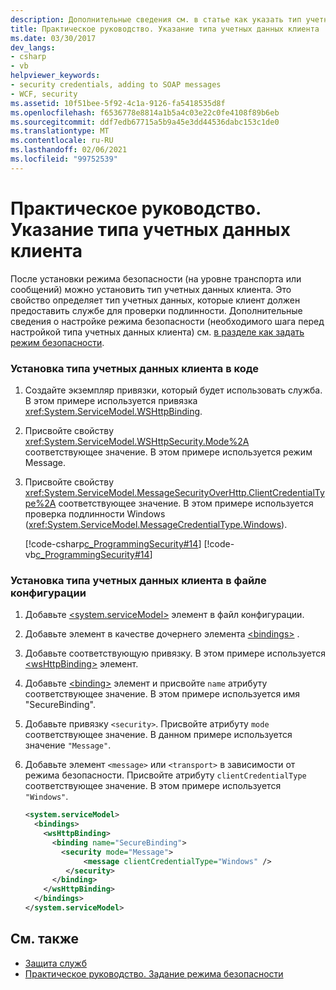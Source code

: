 ```yaml
---
description: Дополнительные сведения см. в статье как указать тип учетных данных клиента.
title: Практическое руководство. Указание типа учетных данных клиента
ms.date: 03/30/2017
dev_langs:
- csharp
- vb
helpviewer_keywords:
- security credentials, adding to SOAP messages
- WCF, security
ms.assetid: 10f51bee-5f92-4c1a-9126-fa5418535d8f
ms.openlocfilehash: f6536778e8814a1b5a4c03e22c0fe4108f89b6eb
ms.sourcegitcommit: ddf7edb67715a5b9a45e3dd44536dabc153c1de0
ms.translationtype: MT
ms.contentlocale: ru-RU
ms.lasthandoff: 02/06/2021
ms.locfileid: "99752539"
---
```

# <a name="how-to-specify-the-client-credential-type"></a>Практическое руководство. Указание типа учетных данных клиента

После установки режима безопасности (на уровне транспорта или сообщений) можно установить тип учетных данных клиента. Это свойство определяет тип учетных данных, которые клиент должен предоставить службе для проверки подлинности. Дополнительные сведения о настройке режима безопасности (необходимого шага перед настройкой типа учетных данных клиента) см. [в разделе как задать режим безопасности](how-to-set-the-security-mode.md).  
  
### <a name="to-set-the-client-credential-type-in-code"></a>Установка типа учетных данных клиента в коде  
  
1. Создайте экземпляр привязки, который будет использовать служба. В этом примере используется привязка <xref:System.ServiceModel.WSHttpBinding>.  
  
2. Присвойте свойству <xref:System.ServiceModel.WSHttpSecurity.Mode%2A> соответствующее значение. В этом примере используется режим Message.  
  
3. Присвойте свойству <xref:System.ServiceModel.MessageSecurityOverHttp.ClientCredentialType%2A> соответствующее значение. В этом примере используется проверка подлинности Windows (<xref:System.ServiceModel.MessageCredentialType.Windows>).  
  
     [!code-csharp[c_ProgrammingSecurity#14](../../../samples/snippets/csharp/VS_Snippets_CFX/c_programmingsecurity/cs/source.cs#14)]
     [!code-vb[c_ProgrammingSecurity#14](../../../samples/snippets/visualbasic/VS_Snippets_CFX/c_programmingsecurity/vb/source.vb#14)]  
  
### <a name="to-set-the-client-credential-type-in-configuration"></a>Установка типа учетных данных клиента в файле конфигурации  
  
1. Добавьте [\<system.serviceModel>](../configure-apps/file-schema/wcf/system-servicemodel.md) элемент в файл конфигурации.  
  
2. Добавьте элемент в качестве дочернего элемента [\<bindings>](../configure-apps/file-schema/wcf/bindings.md) .  
  
3. Добавьте соответствующую привязку. В этом примере используется [\<wsHttpBinding>](../configure-apps/file-schema/wcf/wshttpbinding.md) элемент.  
  
4. Добавьте [\<binding>](../configure-apps/file-schema/wcf/bindings.md) элемент и присвойте `name` атрибуту соответствующее значение. В этом примере используется имя "SecureBinding".  
  
5. Добавьте привязку `<security>`. Присвойте атрибуту `mode` соответствующее значение. В данном примере используется значение `"Message"`.  
  
6. Добавьте элемент `<message>` или `<transport>` в зависимости от режима безопасности. Присвойте атрибуту `clientCredentialType` соответствующее значение. В этом примере используется `"Windows"`.  
  
    ```xml  
    <system.serviceModel>  
      <bindings>  
        <wsHttpBinding>  
          <binding name="SecureBinding">  
            <security mode="Message">  
                 <message clientCredentialType="Windows" />  
             </security>  
          </binding>  
        </wsHttpBinding>  
      </bindings>  
    </system.serviceModel>  
    ```  
  
## <a name="see-also"></a>См. также

- [Защита служб](securing-services.md)
- [Практическое руководство. Задание режима безопасности](how-to-set-the-security-mode.md)
